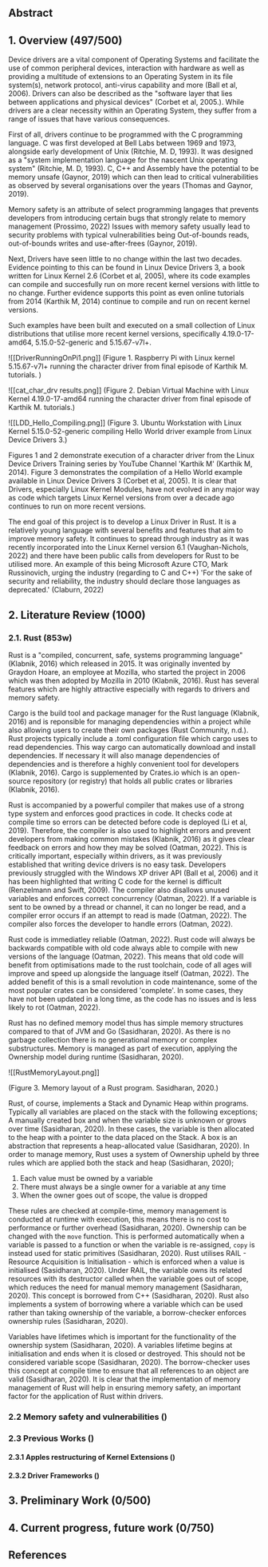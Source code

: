 ## Abstract

## 1. Overview (497/500)
Device drivers are a vital component of Operating Systems and facilitate the use of common peripheral devices, interaction with hardware as well as providing a multitude of extensions to an Operating System in its file system(s), network protocol, anti-virus capability and more (Ball et al, 2006). Drivers can also be described as the "software layer that lies between applications and physical devices" (Corbet et al, 2005.). While drivers are a clear necessity within an Operating System, they suffer from a range of issues that have various consequences.

First of all, drivers continue to be programmed with the C programming language. C was first developed at Bell Labs between 1969 and 1973, alongside early development of Unix (Ritchie, M. D, 1993). It was designed as a "system implementation language for the nascent Unix operating system" (Ritchie, M. D, 1993). C, C++ and Assembly have the potential to be memory unsafe (Gaynor, 2019) which can then lead to critical vulnerabilities as observed by several organisations over the years (Thomas and Gaynor, 2019).

Memory safety is an attribute of select programming langages that prevents developers from introducing certain bugs that strongly relate to memory management (Prossimo, 2022) Issues with memory safety usually lead to security problems with typical vulnerabilities being Out-of-bounds reads, out-of-bounds writes and use-after-frees (Gaynor, 2019).

Next, Drivers have seen little to no change within the last two decades. Evidence pointing to this can be found in Linux Device Drivers 3,  a book written for Linux Kernel 2.6 (Corbet et al, 2005), where its code examples can compile and succesfully run on more recent kernel versions with little to no change. Further evidence supports this point as even online tutorials from 2014 (Karthik M, 2014) continue to compile and run on recent kernel versions. 

Such examples have been built and executed on a small collection of Linux distributions that utilise more recent kernel versions, specifically 4.19.0-17-amd64, 5.15.0-52-generic and 5.15.67-v7l+. 

![[DriverRunningOnPi1.png]]
(Figure 1. Raspberry Pi with Linux kernel 5.15.67-v7l+ running the character driver from final episode of Karthik M. tutorials. )

![[cat_char_drv results.png]]
(Figure 2. Debian Virtual Machine with Linux Kernel 4.19.0-17-amd64 running the character driver from final episode of Karthik M. tutorials.)

![[LDD_Hello_Compiling.png]]
(Figure 3. Ubuntu Workstation with Linux Kernel 5.15.0-52-generic compiling Hello World driver example from Linux Device Drivers 3.)

Figures 1 and 2 demonstrate execution of a character driver from the Linux Device Drivers Training series by YouTube Channel 'Karthik M' (Karthik M, 2014). Figure 3 demonstrates the compilation of a Hello World example available in Linux Device Drivers 3 (Corbet et al, 2005). It is clear that Drivers, especially Linux Kernel Modules, have not evolved in any major way as code which targets Linux Kernel versions from over a decade ago continues to run on more recent versions.

The end goal of this project is to develop a Linux Driver in Rust. It is a relatively young language with several benefits and features that aim to improve memory safety. It continues to spread through industry as it was recently incorporated into the Linux Kernel version 6.1 (Vaughan-Nichols, 2022) and there have been public calls from developers for Rust to be utilised more. An example of this being Microsoft Azure CTO, Mark Russinovich, urging the industry (regarding to C and C++) 'For the sake of security and reliability, the industry should declare those languages as deprecated.' (Claburn, 2022)

## 2. Literature Review (1000)

### 2.1. Rust (853w)
Rust is a "compiled, concurrent, safe, systems programming language" (Klabnik, 2016) which released in 2015. It was originally invented by Graydon Hoare, an employee at Mozilla, who started the project in 2006 which was then adopted by Mozilla in 2010 (Klabnik, 2016). Rust has several features which are highly attractive especially with regards to drivers and memory safety. 

Cargo is the build tool and package manager for the Rust language (Klabnik, 2016) and is reponsible for managing dependencies within a project while also allowing users to create their own packages (Rust Community, n.d.). Rust projects typically include a .toml configuration file which cargo uses to read dependencies. This way cargo can automatically download and install dependencies. If necessary it will also manage dependencies of dependencies and is therefore a highly convenient tool for developers (Klabnik, 2016). Cargo is supplemented by Crates.io which is an open-source repository (or registry) that holds all public crates or libraries (Klabnik, 2016). 

Rust is accompanied by a powerful compiler that makes use of a strong type system and enforces good practices in code. It checks code at compile time so errors can be detected before code is deployed (Li et al, 2019).  Therefore, the compiler is also used to highlight errors and prevent developers from making common mistakes (Klabnik, 2016) as it gives clear feedback on errors and how they may be solved (Oatman, 2022). This is critically important, especially within drivers, as it was previously established that writing device drivers is no easy task. Developers previously struggled with the Windows XP driver API (Ball et al, 2006) and it has been highlighted that writing C code for the kernel is difficult (Renzelmann and Swift, 2009). The compiler also disallows unused variables and enforces correct concurrency (Oatman, 2022). If a variable is sent to be owned by a thread or channel, it can no longer be read, and a compiler error occurs if an attempt to read is made (Oatman, 2022). The compiler also forces the developer to handle errors (Oatman, 2022).

Rust code is immediatley reliable (Oatman, 2022). Rust code will always be backwards compatible with old code always able to compile with new versions of the language (Oatman, 2022). This means that old code will benefit from optimisations made to the rust toolchain, code of all ages will improve and speed up alongside the language itself (Oatman, 2022). The added benefit of this is a small revolution in code maintenance, some of the most popular crates can be considered 'complete'. In some cases, they have not been updated in a long time, as the code has no issues and is less likely to rot (Oatman, 2022). 

Rust has no defined memory model thus has simple memory structures compared to that of JVM and Go (Sasidharan, 2020). As there is no garbage collection there is no generational memory or complex substructures. Memory is managed as part of execution, applying the Ownership model during runtime (Sasidharan, 2020). 

![[RustMemoryLayout.png]]

(Figure 3. Memory layout of a Rust program. Sasidharan, 2020.)

Rust, of course, implements a Stack and Dynamic Heap within programs. Typically all variables are placed on the stack with the following exceptions; A manually created box and when the variable size is unknown or grows over time (Sasidharan, 2020). In these cases, the variable is then allocated to the heap with a pointer to the data placed on the Stack. A box is an abstraction that represents a heap-allocated value (Sasidharan, 2020). In order to manage memory, Rust uses a system of Ownership upheld by three rules which are applied both the stack and heap (Sasidharan, 2020); 

1. Each value must be owned by a variable
2. There must always be a single owner for a variable at any time
3. When the owner goes out of scope, the value is dropped

These rules are checked at compile-time, memory management is conducted at runtime with execution, this means there is no cost to performance or further overhead (Sasidharan, 2020). Ownership can be changed with the `move`  function. This is performed automatically when a variable is passed to a function or when the variable is re-assigned, `copy` is instead used for static primitives (Sasidharan, 2020). Rust utilises RAIL - Resource Acquisition is Initialisation - which is enforced when a value is initialised (Sasidharan, 2020). Under RAIL, the variable owns its related resources with its destructor called when the variable goes out of scope, which reduces the need for manual memory management (Sasidharan, 2020). This concept is borrowed from C++ (Sasidharan, 2020). Rust also implements a system of borrowing where a variable which can be used rather than taking ownership of the variable, a borrow-checker enforces ownership rules (Sasidharan, 2020).

Variables have lifetimes which is important for the functionality of the ownership system (Sasidharan, 2020). A variables lifetime begins at initialisation and ends when it is closed or destroyed. This should not be considered variable scope (Sasidharan, 2020). The borrow-checker uses this concept at compile time to ensure that all references to an object are valid (Sasidharan, 2020). It is clear that the implementation of memory management of Rust will help in ensuring memory safety, an important factor for the application of Rust within drivers. 

### 2.2 Memory safety and vulnerabilities ()

### 2.3 Previous Works ()

#### 2.3.1 Apples restructuring of Kernel Extensions ()

#### 2.3.2 Driver Frameworks ()

## 3. Preliminary Work (0/500)

## 4. Current progress, future work (0/750)

## References